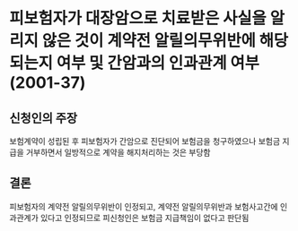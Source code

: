 # 피보험자가 대장암으로 치료받은 사실을 알리지 않은 것이 계약전 알릴의무위반에 해당되는지 여부 및 간암과의 인과관계 여부(2001-37)

## 신청인의 주장
보험계약이 성립된 후 피보험자가 간암으로 진단되어 보험금을 청구하였으나 보험금 지급을 거부하면서 일방적으로 계약을 해지처리하는 것은 부당함

## 결론
피보험자의 계약전 알릴의무위반이 인정되고, 계약전 알릴의무위반과 보험사고간에 인과관계가 있다고 인정되므로 피신청인은 보험금 지급책임이 없다고 판단됨